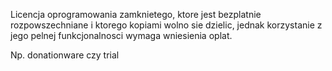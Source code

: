 Licencja oprogramowania zamknietego, ktore jest bezplatnie rozpowszechniane i ktorego kopiami wolno sie dzielic, jednak korzystanie z jego pelnej funkcjonalnosci wymaga wniesienia oplat.

Np. donationware czy trial